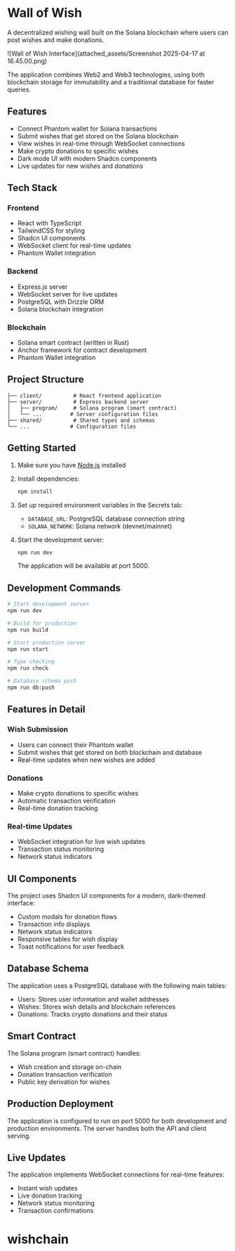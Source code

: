 
# Wall of Wish

A decentralized wishing wall built on the Solana blockchain where users can post wishes and make donations.

![Wall of Wish Interface](attached_assets/Screenshot 2025-04-17 at 16.45.00.png)

The application combines Web2 and Web3 technologies, using both blockchain storage for immutability and a traditional database for faster queries.

## Features

- Connect Phantom wallet for Solana transactions
- Submit wishes that get stored on the Solana blockchain
- View wishes in real-time through WebSocket connections
- Make crypto donations to specific wishes
- Dark mode UI with modern Shadcn components
- Live updates for new wishes and donations

## Tech Stack

### Frontend
- React with TypeScript
- TailwindCSS for styling
- Shadcn UI components
- WebSocket client for real-time updates
- Phantom Wallet integration

### Backend
- Express.js server
- WebSocket server for live updates
- PostgreSQL with Drizzle ORM
- Solana blockchain integration

### Blockchain
- Solana smart contract (written in Rust)
- Anchor framework for contract development
- Phantom Wallet integration

## Project Structure

```
├── client/          # React frontend application
├── server/          # Express backend server
│   ├── program/     # Solana program (smart contract)
│   └── ...         # Server configuration files
├── shared/          # Shared types and schemas
└── ...             # Configuration files
```

## Getting Started

1. Make sure you have [Node.js](https://nodejs.org/) installed
2. Install dependencies:
   ```bash
   npm install
   ```
3. Set up required environment variables in the Secrets tab:
   - `DATABASE_URL`: PostgreSQL database connection string
   - `SOLANA_NETWORK`: Solana network (devnet/mainnet)

4. Start the development server:
   ```bash
   npm run dev
   ```
   The application will be available at port 5000.

## Development Commands

```bash
# Start development server
npm run dev

# Build for production
npm run build

# Start production server
npm run start

# Type checking
npm run check

# Database schema push
npm run db:push
```

## Features in Detail

### Wish Submission
- Users can connect their Phantom wallet
- Submit wishes that get stored on both blockchain and database
- Real-time updates when new wishes are added

### Donations
- Make crypto donations to specific wishes
- Automatic transaction verification
- Real-time donation tracking

### Real-time Updates
- WebSocket integration for live wish updates
- Transaction status monitoring
- Network status indicators

## UI Components

The project uses Shadcn UI components for a modern, dark-themed interface:
- Custom modals for donation flows
- Transaction info displays
- Network status indicators
- Responsive tables for wish display
- Toast notifications for user feedback

## Database Schema

The application uses a PostgreSQL database with the following main tables:
- Users: Stores user information and wallet addresses
- Wishes: Stores wish details and blockchain references
- Donations: Tracks crypto donations and their status

## Smart Contract

The Solana program (smart contract) handles:
- Wish creation and storage on-chain
- Donation transaction verification
- Public key derivation for wishes

## Production Deployment

The application is configured to run on port 5000 for both development and production environments. The server handles both the API and client serving.

## Live Updates

The application implements WebSocket connections for real-time features:
- Instant wish updates
- Live donation tracking
- Network status monitoring
- Transaction confirmations
# wishchain
